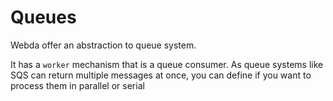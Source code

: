 # Queues

Webda offer an abstraction to queue system.

It has a `worker` mechanism that is a queue consumer.
As queue systems like SQS can return multiple messages at once, you can define
if you want to process them in parallel or serial